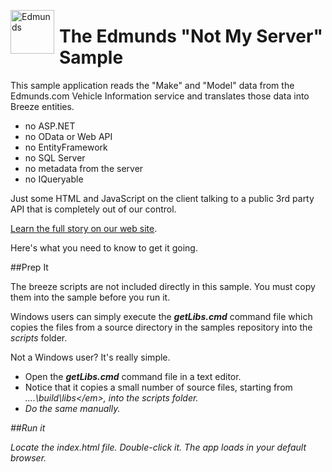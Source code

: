 <img src="http://www.breezejs.com/sites/all/files/styles/sample_thumbnail/public/samples/edmunds-app-logo_0.png" alt="Edmunds" style="float:left; height:70px; margin-right: 8px;"/><h1>The Edmunds "Not My Server" Sample</h1>

This sample application reads the "Make" and "Model" data from the Edmunds.com Vehicle Information service and translates those data into Breeze entities.

* no ASP.NET
* no OData or Web API
* no EntityFramework
* no SQL Server
* no metadata from the server
* no IQueryable

Just some HTML and JavaScript on the client talking to a public 3rd party API that is completely out of our control.

[Learn the full story on our web site](http://www.breezejs.com/samples/edmunds).

Here's what you need to know to get it going.

##Prep It

The breeze scripts are not included directly in this sample. You must copy them into the sample before you run it.

Windows users can simply execute the ***getLibs.cmd*** command file which copies the files from a source directory in the samples repository into the *scripts*  folder.

Not a Windows user? It's really simple.

* Open the ***getLibs.cmd*** command file in a text editor.
* Notice that it copies a small number of source files, starting from  <em>..\..\build\libs\</em>,  into the  *scripts*  folder.
* Do the same manually.

##Run it

Locate the index.html file. Double-click it. The app loads in your default browser.


